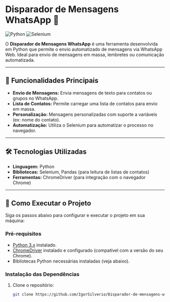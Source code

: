 # Disparador de Mensagens WhatsApp 📱

![Python](https://img.shields.io/badge/Python-%233776AB.svg?style=for-the-badge&logo=python&logoColor=white)
![Selenium](https://img.shields.io/badge/Selenium-%2343B02A.svg?style=for-the-badge&logo=selenium&logoColor=white)

O **Disparador de Mensagens WhatsApp** é uma ferramenta desenvolvida em Python que permite o envio automatizado de mensagens via WhatsApp Web. Ideal para envio de mensagens em massa, lembretes ou comunicação automatizada.

---

## 📌 Funcionalidades Principais

- **Envio de Mensagens:** Envia mensagens de texto para contatos ou grupos no WhatsApp.
- **Lista de Contatos:** Permite carregar uma lista de contatos para envio em massa.
- **Personalização:** Mensagens personalizadas com suporte a variáveis (ex: nome do contato).
- **Automatização:** Utiliza o Selenium para automatizar o processo no navegador.

---

## 🛠️ Tecnologias Utilizadas

- **Linguagem:** Python
- **Bibliotecas:** Selenium, Pandas (para leitura de listas de contatos)
- **Ferramentas:** ChromeDriver (para integração com o navegador Chrome)

---

## 🚀 Como Executar o Projeto

Siga os passos abaixo para configurar e executar o projeto em sua máquina:

### Pré-requisitos
- [Python 3.x](https://www.python.org/downloads/) instalado.
- [ChromeDriver](https://sites.google.com/chromium.org/driver/) instalado e configurado (compatível com a versão do seu Chrome).
- Bibliotecas Python necessárias instaladas (veja abaixo).

### Instalação das Dependências

1. Clone o repositório:
   ```bash
   git clone https://github.com/IgorSilverio/Disparador-de-mensagens-whasapp-.git
